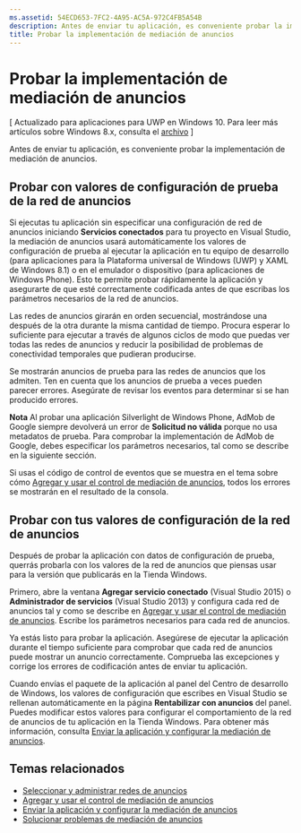 ```yaml
---
ms.assetid: 54ECD653-7FC2-4A95-AC5A-972C4FB5A54B
description: Antes de enviar tu aplicación, es conveniente probar la implementación de mediación de anuncios.
title: Probar la implementación de mediación de anuncios
---
```


# Probar la implementación de mediación de anuncios


\[ Actualizado para aplicaciones para UWP en Windows 10. Para leer más artículos sobre Windows 8.x, consulta el [archivo](http://go.microsoft.com/fwlink/p/?linkid=619132) \]

Antes de enviar tu aplicación, es conveniente probar la implementación de mediación de anuncios.

## Probar con valores de configuración de prueba de la red de anuncios


Si ejecutas tu aplicación sin especificar una configuración de red de anuncios iniciando **Servicios conectados** para tu proyecto en Visual Studio, la mediación de anuncios usará automáticamente los valores de configuración de prueba al ejecutar la aplicación en tu equipo de desarrollo (para aplicaciones para la Plataforma universal de Windows (UWP) y XAML de Windows 8.1) o en el emulador o dispositivo (para aplicaciones de Windows Phone). Esto te permite probar rápidamente la aplicación y asegurarte de que esté correctamente codificada antes de que escribas los parámetros necesarios de la red de anuncios.

Las redes de anuncios girarán en orden secuencial, mostrándose una después de la otra durante la misma cantidad de tiempo. Procura esperar lo suficiente para ejecutar a través de algunos ciclos de modo que puedas ver todas las redes de anuncios y reducir la posibilidad de problemas de conectividad temporales que pudieran producirse.

Se mostrarán anuncios de prueba para las redes de anuncios que los admiten. Ten en cuenta que los anuncios de prueba a veces pueden parecer errores. Asegúrate de revisar los eventos para determinar si se han producido errores.

**Nota**  Al probar una aplicación Silverlight de Windows Phone, AdMob de Google siempre devolverá un error de **Solicitud no válida** porque no usa metadatos de prueba. Para comprobar la implementación de AdMob de Google, debes especificar los parámetros necesarios, tal como se describe en la siguiente sección.

 

Si usas el código de control de eventos que se muestra en el tema sobre cómo [Agregar y usar el control de mediación de anuncios](add-and-use-the-ad-mediator-control.md), todos los errores se mostrarán en el resultado de la consola.

## Probar con tus valores de configuración de la red de anuncios


Después de probar la aplicación con datos de configuración de prueba, querrás probarla con los valores de la red de anuncios que piensas usar para la versión que publicarás en la Tienda Windows.

Primero, abre la ventana **Agregar servicio conectado** (Visual Studio 2015) o **Administrador de servicios** (Visual Studio 2013) y configura cada red de anuncios tal y como se describe en [Agregar y usar el control de mediación de anuncios](add-and-use-the-ad-mediator-control.md). Escribe los parámetros necesarios para cada red de anuncios.

Ya estás listo para probar la aplicación. Asegúrese de ejecutar la aplicación durante el tiempo suficiente para comprobar que cada red de anuncios puede mostrar un anuncio correctamente. Comprueba las excepciones y corrige los errores de codificación antes de enviar tu aplicación.

Cuando envías el paquete de la aplicación al panel del Centro de desarrollo de Windows, los valores de configuración que escribes en Visual Studio se rellenan automáticamente en la página **Rentabilizar con anuncios** del panel. Puedes modificar estos valores para configurar el comportamiento de la red de anuncios de tu aplicación en la Tienda Windows. Para obtener más información, consulta [Enviar la aplicación y configurar la mediación de anuncios](submit-your-app-and-configure-ad-mediation.md).

## Temas relacionados

* [Seleccionar y administrar redes de anuncios](select-and-manage-your-ad-networks.md)
* [Agregar y usar el control de mediación de anuncios](add-and-use-the-ad-mediator-control.md)
* [Enviar la aplicación y configurar la mediación de anuncios](submit-your-app-and-configure-ad-mediation.md)
* [Solucionar problemas de mediación de anuncios](troubleshoot-ad-mediation.md)
 

 





<!--HONumber=Mar16_HO1-->



